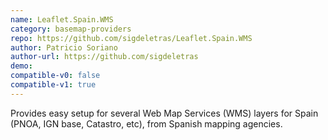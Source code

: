 ```yaml
---
name: Leaflet.Spain.WMS
category: basemap-providers
repo: https://github.com/sigdeletras/Leaflet.Spain.WMS
author: Patricio Soriano
author-url: https://github.com/sigdeletras
demo: 
compatible-v0: false
compatible-v1: true
---
```


Provides easy setup for several Web Map Services (WMS) layers for Spain (PNOA, IGN base, Catastro, etc), from Spanish mapping agencies.
